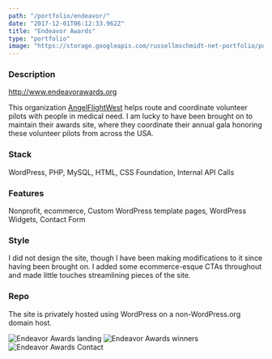 ```yaml
---
path: "/portfolio/endeavor/"
date: "2017-12-01T06:12:33.962Z"
title: "Endeavor Awards"
type: "portfolio"
image: "https://storage.googleapis.com/russellmschmidt-net-portfolio/portfolio/endeavor-awards-1.png"
---
```


### Description
<http://www.endeavorawards.org>

This organization [AngelFlightWest](www.angelflightwest.org) helps route and coordinate volunteer pilots with people in medical need. I am lucky to have been brought on to maintain their awards site, where they coordinate their annual gala honoring these volunteer pilots from across the USA.

### Stack
WordPress,
PHP,
MySQL,
HTML,
CSS
Foundation,
Internal API Calls

### Features
Nonprofit,
ecommerce,
Custom WordPress template pages,
WordPress Widgets,
Contact Form

### Style
I did not design the site, though I have been making modifications to it since having been brought on. I added some ecommerce-esque CTAs throughout and made little touches streamlining pieces of the site.

### Repo
The site is privately hosted using WordPress on a non-WordPress.org domain host.

![Endeavor Awards landing](https://storage.googleapis.com/russellmschmidt-net-portfolio/portfolio/endeavor-awards-1.png)
![Endeavor Awards winners](https://storage.googleapis.com/russellmschmidt-net-portfolio/portfolio/endeavor-awards-2.png)
![Endeavor Awards Contact](https://storage.googleapis.com/russellmschmidt-net-portfolio/portfolio/endeavor-awards-3.png)